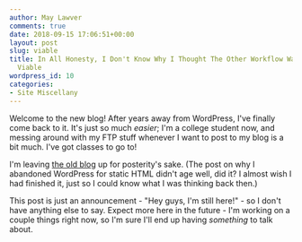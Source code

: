 ```yaml
---
author: May Lawver
comments: true
date: 2018-09-15 17:06:51+00:00
layout: post
slug: viable
title: In All Honesty, I Don't Know Why I Thought The Other Workflow Was Really That
  Viable
wordpress_id: 10
categories:
- Site Miscellany
---
```


Welcome to the new blog! After years away from WordPress, I've finally come back to it. It's just so much _easier_; I'm a college student now, and messing around with my FTP stuff whenever I want to post to my blog is a bit much. I've got classes to go to!

I'm leaving [the old blog](http://maycod.es/blog/index.html) up for posterity's sake. (The post on why I abandoned WordPress for static HTML didn't age well, did it? I almost wish I had finished it, just so I could know what I was thinking back then.)

This post is just an announcement - "Hey guys, I'm still here!" - so I don't have anything else to say. Expect more here in the future - I'm working on a couple things right now, so I'm sure I'll end up having _something_ to talk about.
